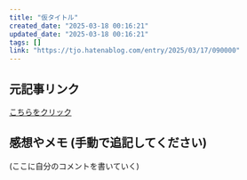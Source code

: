 ```yaml
---
title: "仮タイトル"
created_date: "2025-03-18 00:16:21"
updated_date: "2025-03-18 00:16:21"
tags: []
link: "https://tjo.hatenablog.com/entry/2025/03/17/090000"
---
```

## 元記事リンク
[こちらをクリック](https://tjo.hatenablog.com/entry/2025/03/17/090000)

## 感想やメモ (手動で追記してください)
(ここに自分のコメントを書いていく)
